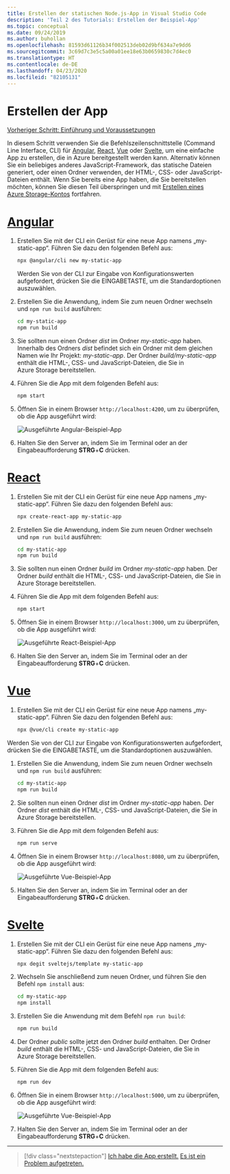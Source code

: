 ```yaml
---
title: Erstellen der statischen Node.js-App in Visual Studio Code
description: 'Teil 2 des Tutorials: Erstellen der Beispiel-App'
ms.topic: conceptual
ms.date: 09/24/2019
ms.author: buhollan
ms.openlocfilehash: 81593d61126b34f002513deb02d9bf634a7e9dd6
ms.sourcegitcommit: 3c69d7c3e5c5a00a01ee18e63b0659830c7d4ec0
ms.translationtype: HT
ms.contentlocale: de-DE
ms.lasthandoff: 04/23/2020
ms.locfileid: "82105131"
---
```

# <a name="create-the-app"></a>Erstellen der App

[Vorheriger Schritt: Einführung und Voraussetzungen](tutorial-vscode-static-website-node-01.md)

In diesem Schritt verwenden Sie die Befehlszeilenschnittstelle (Command Line Interface, CLI) für [Angular](https://cli.angular.io/), [React](https://github.com/facebook/create-react-app), [Vue](https://cli.vuejs.org/) oder [Svelte](https://github.com/sveltejs/template), um eine einfache App zu erstellen, die in Azure bereitgestellt werden kann. Alternativ können Sie ein beliebiges anderes JavaScript-Framework, das statische Dateien generiert, oder einen Ordner verwenden, der HTML-, CSS- oder JavaScript-Dateien enthält. Wenn Sie bereits eine App haben, die Sie bereitstellen möchten, können Sie diesen Teil überspringen und mit [Erstellen eines Azure Storage-Kontos](tutorial-vscode-static-website-node-03.md) fortfahren.

# <a name="angular"></a>[Angular](#tab/angular)

1. Erstellen Sie mit der CLI ein Gerüst für eine neue App namens „my-static-app“. Führen Sie dazu den folgenden Befehl aus:

    ```bash
    npx @angular/cli new my-static-app
    ```

    Werden Sie von der CLI zur Eingabe von Konfigurationswerten aufgefordert, drücken Sie die EINGABETASTE, um die Standardoptionen auszuwählen.

1. Erstellen Sie die Anwendung, indem Sie zum neuen Ordner wechseln und `npm run build` ausführen:

    ```bash
    cd my-static-app
    npm run build
    ```

1. Sie sollten nun einen Ordner _dist_ im Ordner _my-static-app_ haben. Innerhalb des Ordners _dist_ befindet sich ein Ordner mit dem gleichen Namen wie Ihr Projekt: _my-static-app_. Der Ordner _build/my-static-app_ enthält die HTML-, CSS- und JavaScript-Dateien, die Sie in Azure Storage bereitstellen.

1. Führen Sie die App mit dem folgenden Befehl aus:

    ```bash
    npm start
    ```

1. Öffnen Sie in einem Browser `http://localhost:4200`, um zu überprüfen, ob die App ausgeführt wird:

    ![Ausgeführte Angular-Beispiel-App](media/static-website/local-app-angular.png)

1. Halten Sie den Server an, indem Sie im Terminal oder an der Eingabeaufforderung **STRG**+**C** drücken.

# <a name="react"></a>[React](#tab/react)

1. Erstellen Sie mit der CLI ein Gerüst für eine neue App namens „my-static-app“. Führen Sie dazu den folgenden Befehl aus:

    ```bash
    npx create-react-app my-static-app
    ```

1. Erstellen Sie die Anwendung, indem Sie zum neuen Ordner wechseln und `npm run build` ausführen:

    ```bash
    cd my-static-app
    npm run build
    ```

1. Sie sollten nun einen Ordner _build_ im Ordner _my-static-app_ haben. Der Ordner _build_ enthält die HTML-, CSS- und JavaScript-Dateien, die Sie in Azure Storage bereitstellen.

1. Führen Sie die App mit dem folgenden Befehl aus:

    ```bash
    npm start
    ```

1. Öffnen Sie in einem Browser `http://localhost:3000`, um zu überprüfen, ob die App ausgeführt wird:

    ![Ausgeführte React-Beispiel-App](media/static-website/local-app-react.png)

1. Halten Sie den Server an, indem Sie im Terminal oder an der Eingabeaufforderung **STRG**+**C** drücken.

# <a name="vue"></a>[Vue](#tab/vue)

1. Erstellen Sie mit der CLI ein Gerüst für eine neue App namens „my-static-app“. Führen Sie dazu den folgenden Befehl aus:

    ```bash
    npx @vue/cli create my-static-app
    ```

Werden Sie von der CLI zur Eingabe von Konfigurationswerten aufgefordert, drücken Sie die EINGABETASTE, um die Standardoptionen auszuwählen.

1. Erstellen Sie die Anwendung, indem Sie zum neuen Ordner wechseln und `npm run build` ausführen:

    ```bash
    cd my-static-app
    npm run build
    ```

1. Sie sollten nun einen Ordner _dist_ im Ordner _my-static-app_ haben. Der Ordner _dist_ enthält die HTML-, CSS- und JavaScript-Dateien, die Sie in Azure Storage bereitstellen.

1. Führen Sie die App mit dem folgenden Befehl aus:

     ```bash
     npm run serve
     ```

1. Öffnen Sie in einem Browser `http://localhost:8080`, um zu überprüfen, ob die App ausgeführt wird:

    ![Ausgeführte Vue-Beispiel-App](media/static-website/local-app-vue.png)

1. Halten Sie den Server an, indem Sie im Terminal oder an der Eingabeaufforderung **STRG**+**C** drücken.

# <a name="svelte"></a>[Svelte](#tab/svelte)

1. Erstellen Sie mit der CLI ein Gerüst für eine neue App namens „my-static-app“. Führen Sie dazu den folgenden Befehl aus:

    ```bash
    npx degit sveltejs/template my-static-app
    ```

1. Wechseln Sie anschließend zum neuen Ordner, und führen Sie den Befehl `npm install` aus:

    ```bash
    cd my-static-app
    npm install
    ```

1. Erstellen Sie die Anwendung mit dem Befehl `npm run build`:

    ```bash
    npm run build
    ```

1. Der Ordner _public_ sollte jetzt den Ordner _build_ enthalten. Der Ordner _build_ enthält die HTML-, CSS- und JavaScript-Dateien, die Sie in Azure Storage bereitstellen.

1. Führen Sie die App mit dem folgenden Befehl aus:

     ```bash
     npm run dev
     ```

1. Öffnen Sie in einem Browser `http://localhost:5000`, um zu überprüfen, ob die App ausgeführt wird:

    ![Ausgeführte Vue-Beispiel-App](media/static-website/local-app-svelte.png)

1. Halten Sie den Server an, indem Sie im Terminal oder an der Eingabeaufforderung **STRG**+**C** drücken.

---

> [!div class="nextstepaction"]
> [Ich habe die App erstellt.](tutorial-vscode-static-website-node-03.md) [Es ist ein Problem aufgetreten.](https://www.research.net/r/PWZWZ52?tutorial=node-deployment-staticwebsite&step=create-app)
